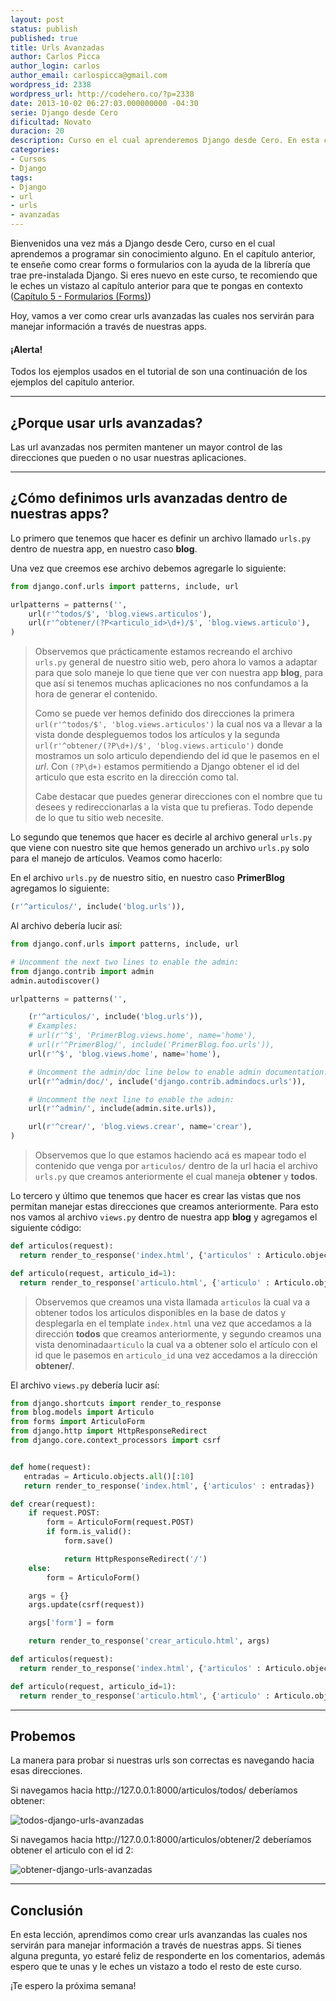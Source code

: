 ```yaml
---
layout: post
status: publish
published: true
title: Urls Avanzadas
author: Carlos Picca
author_login: carlos
author_email: carlospicca@gmail.com
wordpress_id: 2338
wordpress_url: http://codehero.co/?p=2338
date: 2013-10-02 06:27:03.000000000 -04:30
serie: Django desde Cero
dificultad: Novato
duracion: 20
description: Curso en el cual aprenderemos Django desde Cero. En esta clase, estudiaremos como crear urls avanzadas las cuales nos servirán para manejar información.
categories:
- Cursos
- Django
tags:
- Django
- url
- urls
- avanzadas
---
```

<p>Bienvenidos una vez más a Django desde Cero, curso en el cual aprendemos a programar sin conocimiento alguno. En el capítulo anterior, te enseñe como crear forms o formularios con la ayuda de la librería que trae pre-instalada Django. Si eres nuevo en este curso, te recomiendo que le eches un vistazo al capítulo anterior para que te pongas en contexto (<a href="http://codehero.co/django-desde-cero-formularios-forms/">Capítulo 5 - Formularios (Forms)</a>)</p>

<p>Hoy, vamos a ver como crear urls avanzadas las cuales nos servirán para manejar información a través de nuestras apps.</p>

<div class="alert alert-info">
  <h4>
    ¡Alerta!
  </h4> Todos los ejemplos usados en el tutorial de son una continuación de los ejemplos del capitulo anterior.
</div>

<hr />

<h2>¿Porque usar urls avanzadas?</h2>

<p>Las url avanzadas nos permiten mantener un mayor control de las direcciones que pueden o no usar nuestras aplicaciones.</p>

<hr />

<h2>¿Cómo definimos urls avanzadas dentro de nuestras apps?</h2>

<p>Lo primero que tenemos que hacer es definir un archivo llamado <code>urls.py</code> dentro de nuestra app, en nuestro caso <strong>blog</strong>.</p>

<p>Una vez que creemos ese archivo debemos agregarle lo siguiente:</p>

```python
from django.conf.urls import patterns, include, url

urlpatterns = patterns('',
    url(r'^todos/$', 'blog.views.articulos'),
    url(r'^obtener/(?P<articulo_id>\d+)/$', 'blog.views.articulo'),
)
```

<blockquote>
  <p>Observemos que prácticamente estamos recreando el archivo <code>urls.py</code> general de nuestro sitio web, pero ahora lo vamos a adaptar para que solo maneje lo que tiene que ver con nuestra app <strong>blog</strong>, para que así si tenemos muchas aplicaciones no nos confundamos a la hora de generar el contenido.</p>

  <p>Como se puede ver hemos definido dos direcciones la primera <code>url(r'^todos/$', 'blog.views.articulos')</code> la cual nos va a llevar a la vista donde despleguemos todos los artículos y la segunda <code>url(r'^obtener/(?P<articulo_id>\d+)/$', 'blog.views.articulo')</code> donde mostramos un solo articulo dependiendo del id que le pasemos en el <em>url</em>. Con <code>(?P<articulo_id>\d+)</code> estamos permitiendo a Django obtener el id del articulo que esta escrito en la dirección como tal.</p>

  <p>Cabe destacar que puedes generar direcciones con el nombre que tu desees y redireccionarlas a la vista que tu prefieras. Todo depende de lo que tu sitio web necesite.</p>
</blockquote>

<p>Lo segundo que tenemos que hacer es decirle al archivo general <code>urls.py</code> que viene con nuestro site que hemos generado un archivo <code>urls.py</code> solo para el manejo de artículos. Veamos como hacerlo:</p>

<p>En el archivo <code>urls.py</code> de nuestro sitio, en nuestro caso <strong>PrimerBlog</strong> agregamos lo siguiente:</p>

```python
(r'^articulos/', include('blog.urls')),
```

<p>Al archivo debería lucir así:</p>

```python
from django.conf.urls import patterns, include, url

# Uncomment the next two lines to enable the admin:
from django.contrib import admin
admin.autodiscover()

urlpatterns = patterns('',

    (r'^articulos/', include('blog.urls')),
    # Examples:
    # url(r'^$', 'PrimerBlog.views.home', name='home'),
    # url(r'^PrimerBlog/', include('PrimerBlog.foo.urls')),
    url(r'^$', 'blog.views.home', name='home'),

    # Uncomment the admin/doc line below to enable admin documentation:
    url(r'^admin/doc/', include('django.contrib.admindocs.urls')),

    # Uncomment the next line to enable the admin:
    url(r'^admin/', include(admin.site.urls)),

    url(r'^crear/', 'blog.views.crear', name='crear'),
)
```

<blockquote>
  <p>Observemos que lo que estamos haciendo acá es mapear todo el contenido que venga por <code>articulos/</code> dentro de la url hacia el archivo <code>urls.py</code> que creamos anteriormente el cual maneja <strong>obtener</strong> y <strong>todos</strong>.</p>
</blockquote>

<p>Lo tercero y último que tenemos que hacer es crear las vistas que nos permitan manejar estas direcciones que creamos anteriormente. Para esto nos vamos al archivo <code>views.py</code> dentro de nuestra app <strong>blog</strong> y agregamos el siguiente código:</p>

```python
def articulos(request):
  return render_to_response('index.html', {'articulos' : Articulo.objects.all() })

def articulo(request, articulo_id=1):
  return render_to_response('articulo.html', {'articulo' : Articulo.objects.get(id=articulo_id) })
```

<blockquote>
  <p>Observemos que creamos una vista llamada <code>articulos</code> la cual va a obtener todos los artículos disponibles en la base de datos y desplegarla en el template <code>index.html</code> una vez que accedamos a la dirección <strong>todos</strong> que creamos anteriormente, y segundo creamos una vista denominada<code>articulo</code> la cual va a obtener solo el artículo con el id que le pasemos en <code>articulo_id</code> una vez accedamos a la dirección <strong>obtener/</strong>.</p>
</blockquote>

<p>El archivo <code>views.py</code> debería lucir así:</p>

```python
from django.shortcuts import render_to_response
from blog.models import Articulo
from forms import ArticuloForm
from django.http import HttpResponseRedirect
from django.core.context_processors import csrf


def home(request):
   entradas = Articulo.objects.all()[:10]
   return render_to_response('index.html', {'articulos' : entradas})

def crear(request):
    if request.POST:
        form = ArticuloForm(request.POST)
        if form.is_valid():
            form.save()

            return HttpResponseRedirect('/')
    else:
        form = ArticuloForm()

    args = {}
    args.update(csrf(request))

    args['form'] = form

    return render_to_response('crear_articulo.html', args)

def articulos(request):
  return render_to_response('index.html', {'articulos' : Articulo.objects.all() })

def articulo(request, articulo_id=1):
  return render_to_response('articulo.html', {'articulo' : Articulo.objects.get(id=articulo_id) })
```

<hr />

<h2>Probemos</h2>

<p>La manera para probar si nuestras urls son correctas es navegando hacia esas direcciones.</p>

<p>Si navegamos hacia http://127.0.0.1:8000/articulos/todos/ deberíamos obtener:</p>

<p><img src="http://i.imgur.com/CasPE61.png" alt="todos-django-urls-avanzadas" /></p>

<p>Si navegamos hacia http://127.0.0.1:8000/articulos/obtener/2 deberíamos obtener el articulo con el id 2:</p>

<p><img src="http://i.imgur.com/RU9puPo.png" alt="obtener-django-urls-avanzadas" /></p>

<hr />

<h2>Conclusión</h2>

<p>En esta lección, aprendimos como crear urls avanzandas las cuales nos servirán para manejar información a través de nuestras apps. Si tienes alguna pregunta, yo estaré feliz de responderte en los comentarios, además espero que te unas y le eches un vistazo a todo el resto de este curso.</p>

<p>¡Te espero la próxima semana!</p>
